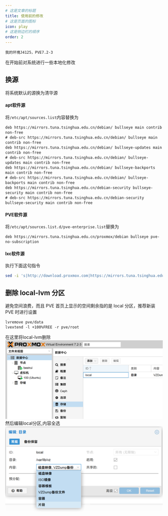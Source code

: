 ```yaml
---
# 这是文章的标题
title: 使用前的修改
# 这是页面的图标
icon: play
# 这是侧边栏的顺序
order: 2
---
```

````warning
我的环境J4125，PVE7.2-3
````
在开始前对系统进行一些本地化修改
## 换源
将系统默认的源换为清华源
#### apt软件源
将`/etc/apt/sources.list`内容替换为
```
deb https://mirrors.tuna.tsinghua.edu.cn/debian/ bullseye main contrib non-free
# deb-src https://mirrors.tuna.tsinghua.edu.cn/debian/ bullseye main contrib non-free
deb https://mirrors.tuna.tsinghua.edu.cn/debian/ bullseye-updates main contrib non-free
# deb-src https://mirrors.tuna.tsinghua.edu.cn/debian/ bullseye-updates main contrib non-free
deb https://mirrors.tuna.tsinghua.edu.cn/debian/ bullseye-backports main contrib non-free
# deb-src https://mirrors.tuna.tsinghua.edu.cn/debian/ bullseye-backports main contrib non-free
deb https://mirrors.tuna.tsinghua.edu.cn/debian-security bullseye-security main contrib non-free 
# deb-src https://mirrors.tuna.tsinghua.edu.cn/debian-security bullseye-security main contrib non-free
```
#### PVE软件源
将`/etc/apt/sources.list.d/pve-enterprise.list`替换为
```
deb https://mirrors.tuna.tsinghua.edu.cn/proxmox/debian bullseye pve-no-subscription
```
#### lxc软件源
执行下面这句指令
```bash
sed -i 's|http://download.proxmox.com|https://mirrors.tuna.tsinghua.edu.cn/proxmox|g' /usr/share/perl5/PVE/APLInfo.pm
```
## 删除 local-lvm 分区
避免空间浪费，而且 PVE 首页上显示的空间剩余指的是 local 分区，推荐新装 PVE 时进行设置
```
lvremove pve/data  
lvextend -l +100%FREE -r pve/root
```
在这里将local-lvm删除
![](202302021757.png)
然后编辑local分区,内容全选
![](20230202175802.png)
